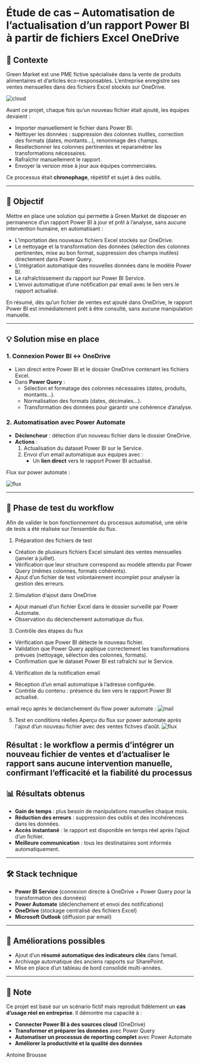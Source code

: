 # Étude de cas – Automatisation de l’actualisation d’un rapport Power BI à partir de fichiers Excel OneDrive

## 📌 Contexte
Green Market est une PME fictive spécialisée dans la vente de produits alimentaires et d’articles éco-responsables.
L’entreprise enregistre ses ventes mensuelles dans des fichiers Excel stockés sur OneDrive.

![cloud](/images/cloud.png)

Avant ce projet, chaque fois qu’un nouveau fichier était ajouté, les équipes devaient :
- Importer manuellement le fichier dans Power BI.
- Nettoyer les données : suppression des colonnes inutiles, correction des formats (dates, montants…), renommage des champs.
- Resélectionner les colonnes pertinentes et reparamétrer les transformations nécessaires.
- Rafraîchir manuellement le rapport.
- Envoyer la version mise à jour aux équipes commerciales.

Ce processus était **chronophage**, répétitif et sujet à des oublis.

---

## 🎯 Objectif
Mettre en place une solution qui permette à Green Market de disposer en permanence d’un rapport Power BI à jour et prêt à l’analyse, sans aucune intervention humaine, en automatisant :
- L’importation des nouveaux fichiers Excel stockés sur OneDrive.
- Le nettoyage et la transformation des données (sélection des colonnes pertinentes, mise au bon format, suppression des champs inutiles) directement dans Power Query.
- L’intégration automatique des nouvelles données dans le modèle Power BI.
- Le rafraîchissement du rapport sur Power BI Service.
- L’envoi automatique d’une notification par email avec le lien vers le rapport actualisé.

En résumé, dès qu’un fichier de ventes est ajouté dans OneDrive, le rapport Power BI est immédiatement prêt à être consulté, sans aucune manipulation manuelle.

---

## 💡 Solution mise en place

### 1. **Connexion Power BI ↔ OneDrive**
- Lien direct entre Power BI et le dossier OneDrive contenant les fichiers Excel.
- Dans **Power Query** :
  - Sélection et formatage des colonnes nécessaires (dates, produits, montants…).
  - Normalisation des formats (dates, décimales…).
  - Transformation des données pour garantir une cohérence d’analyse.

### 2. **Automatisation avec Power Automate**
- **Déclencheur** : détection d’un nouveau fichier dans le dossier OneDrive.
- **Actions** :
  1. Actualisation du dataset Power BI sur le Service.
  2. Envoi d’un email automatique aux équipes avec :
     - Un **lien direct** vers le rapport Power BI actualisé.
    
Flux sur power automate :

![flux](/images/flux-automate.png)

---

## 🧪 Phase de test du workflow

Afin de valider le bon fonctionnement du processus automatisé, une série de tests a été réalisée sur l’ensemble du flux.

1. Préparation des fichiers de test
- Création de plusieurs fichiers Excel simulant des ventes mensuelles (janvier à juillet).
- Vérification que leur structure correspond au modèle attendu par Power Query (mêmes colonnes, formats cohérents).
- Ajout d’un fichier de test volontairement incomplet pour analyser la gestion des erreurs.

2. Simulation d’ajout dans OneDrive
- Ajout manuel d’un fichier Excel dans le dossier surveillé par Power Automate.
- Observation du déclenchement automatique du flux.

3. Contrôle des étapes du flux
- Vérification que Power BI détecte le nouveau fichier.
- Validation que Power Query applique correctement les transformations prévues (nettoyage, sélection des colonnes, formats).
- Confirmation que le dataset Power BI est rafraîchi sur le Service.

4. Vérification de la notification email
- Réception d’un email automatique à l’adresse configurée.
- Contrôle du contenu : présence du lien vers le rapport Power BI actualisé.

email reçu après le déclanchement du flow power automate : 
![mail](images/mail.png)


5. Test en conditions réelles
Aperçu du flux sur power automate après l'ajout d’un nouveau fichier avec des ventes fictives d’août.
![flux](images/text-flux.png)



Résultat : le workflow a permis d’intégrer un nouveau fichier de ventes et d’actualiser le rapport sans aucune intervention manuelle, confirmant l’efficacité et la fiabilité du processus
---

## 📊 Résultats obtenus
- **Gain de temps** : plus besoin de manipulations manuelles chaque mois.
- **Réduction des erreurs** : suppression des oublis et des incohérences dans les données.
- **Accès instantané** : le rapport est disponible en temps réel après l’ajout d’un fichier.
- **Meilleure communication** : tous les destinataires sont informés automatiquement.

---

## 🛠️ Stack technique
- **Power BI Service** (connexion directe à OneDrive + Power Query pour la transformation des données)
- **Power Automate** (déclenchement et envoi des notifications)
- **OneDrive** (stockage centralisé des fichiers Excel)
- **Microsoft Outlook** (diffusion par email)

---

## 🚀 Améliorations possibles
- Ajout d’un **résumé automatique des indicateurs clés** dans l’email.
- Archivage automatique des anciens rapports sur SharePoint.
- Mise en place d’un tableau de bord consolidé multi-années.

---

## 📌 Note
Ce projet est basé sur un scénario fictif mais reproduit fidèlement un **cas d’usage réel en entreprise**.
Il démontre ma capacité à :
- **Connecter Power BI à des sources cloud** (OneDrive)
- **Transformer et préparer les données** avec Power Query
- **Automatiser un processus de reporting complet** avec Power Automate
- **Améliorer la productivité et la qualité des données**
  
Antoine Brousse
